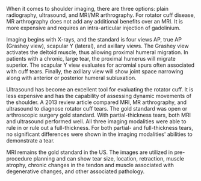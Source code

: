 When it comes to shoulder imaging, there are three options: plain radiography, ultrasound, and MRI/MR arthrography. For rotator cuff disease, MR arthrography does not add any additional benefits over an MRI. It is more expensive and requires an intra-articular injection of gadolinium.

Imaging begins with X-rays, and the standard is four views AP, true AP (Grashey view), scapular Y (lateral), and axillary views. The Grashey view activates the deltoid muscle, thus allowing proximal humeral migration. In patients with a chronic, large tear, the proximal humerus will migrate superior. The scapular Y view evaluates for acromial spurs often associated with cuff tears. Finally, the axillary view will show joint space narrowing along with anterior or posterior humeral subluxation.

Ultrasound has become an excellent tool for evaluating the rotator cuff. It is less expensive and has the capability of assessing dynamic movements of the shoulder. A 2013 review article compared MRI, MR arthrography, and ultrasound to diagnose rotator cuff tears. The gold standard was open or arthroscopic surgery gold standard. With partial-thickness tears, both MRI and ultrasound performed well. All three imaging modalities were able to rule in or rule out a full-thickness. For both partial- and full-thickness tears, no significant differences were shown in the imaging modalities' abilities to demonstrate a tear.

MRI remains the gold standard in the US. The images are utilized in pre-procedure planning and can show tear size, location, retraction, muscle atrophy, chronic changes in the tendon and muscle associated with degenerative changes, and other associated pathology.